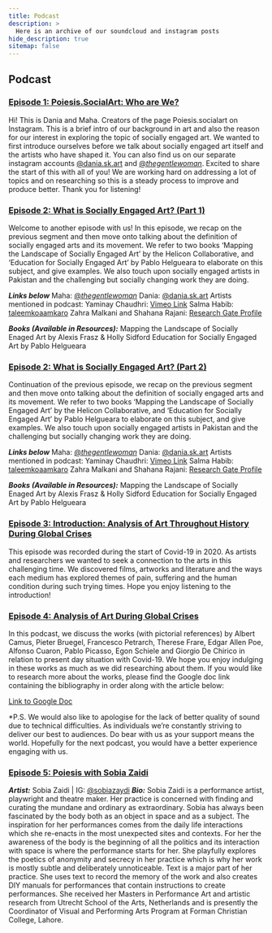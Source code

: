 ```yaml
---
title: Podcast
description: >
  Here is an archive of our soundcloud and instagram posts
hide_description: true
sitemap: false
---
```


## Podcast

### [Episode 1: Poiesis.SocialArt: Who are We?](https://soundcloud.com/user-384729018/episode-1-who-we-are)

Hi! This is Dania and Maha. Creators of the page Poiesis.socialart on Instagram. This is a brief intro of our background in art and also the reason for our interest in exploring the topic of socially engaged art. We wanted to first introduce ourselves before we talk about socially engaged art itself and the artists who have shaped it. You can also find us on our separate instagram accounts [@dania.sk.art](https://www.instagram.com/dania.sk.art/) and [@_thegentlewoman_](https://www.instagram.com/_thegentlewoman_/).
Excited to share the start of this with all of you! We are working hard on addressing a lot of topics and on researching so this is a steady process to improve and produce better. Thank you for listening!

### [Episode 2: What is Socially Engaged Art? (Part 1)](https://soundcloud.com/user-384729018/episode-2-part-1-definition-and-movement)

Welcome to another episode with us! In this episode, we recap on the previous segment and then move onto talking about the definition of socially engaged arts and its movement. We refer to two books ‘Mapping the Landscape of Socially Engaged Art’ by the Helicon Collaborative, and ‘Education for Socially Engaged Art’ by Pablo Helgueara to elaborate on this subject, and give examples.
We also touch upon socially engaged artists in Pakistan and the challenging but socially changing work they are doing.

***Links below***
Maha: [@_thegentlewoman_](https://www.instagram.com/_thegentlewoman_/)
Dania: [@dania.sk.art](https://www.instagram.com/dania.sk.art/)
Artists mentioned in podcast:
Yaminay Chaudhri: [Vimeo Link](vimeo.com/showcase/5225521/video/35740223)
Salma Habib: [taleemkoaamkaro](instagram.com/taleemkoaamkaroigshid=sdwvmaie1slj)
Zahra Malkani and Shahana Rajani: [Research Gate Profile](www.researchgate.net/publication/31…the_Frontlines)

***Books (Available in Resources):***
Mapping the Landscape of Socially Enaged Art by Alexis Frasz & Holly Sidford
Education for Socially Engaged Art by Pablo Helgueara

### [Episode 2: What is Socially Engaged Art? (Part 2)](https://soundcloud.com/user-384729018/episode-2-part-2-definition-and-meaning)

Continuation of the previous episode, we recap on the previous segment and then move onto talking about the definition of socially engaged arts and its movement. We refer to two books ‘Mapping the Landscape of Socially Engaged Art’ by the Helicon Collaborative, and ‘Education for Socially Engaged Art’ by Pablo Helgueara to elaborate on this subject, and give examples.
We also touch upon socially engaged artists in Pakistan and the challenging but socially changing work they are doing.

***Links below***
Maha: [@_thegentlewoman_](https://www.instagram.com/_thegentlewoman_/)
Dania: [@dania.sk.art](https://www.instagram.com/dania.sk.art/)
Artists mentioned in podcast:
Yaminay Chaudhri: [Vimeo Link](vimeo.com/showcase/5225521/video/35740223)
Salma Habib: [taleemkoaamkaro](instagram.com/taleemkoaamkaroigshid=sdwvmaie1slj)
Zahra Malkani and Shahana Rajani: [Research Gate Profile](www.researchgate.net/publication/31…the_Frontlines)

***Books (Available in Resources):***
Mapping the Landscape of Socially Enaged Art by Alexis Frasz & Holly Sidford
Education for Socially Engaged Art by Pablo Helgueara

### [Episode 3: Introduction: Analysis of Art Throughout History During Global Crises](https://soundcloud.com/user-384729018/episode-3-introduction-to-art-and-covid-19)

This episode was recorded during the start of Covid-19 in 2020.
As artists and researchers we wanted to seek a connection to the arts in this challenging time.
We discovered films, artworks and literature and the ways each medium has explored themes of pain, suffering and the human condition during such trying times.
Hope you enjoy listening to the introduction!

### [Episode 4: Analysis of Art During Global Crises](https://soundcloud.com/user-384729018/episode-4-analysis-of-art-during-global-crises)

In this podcast, we discuss the works (with pictorial references) by Albert Camus, Pieter Bruegel, Francesco Petrarch, Therese Frare, Edgar Allen Poe, Alfonso Cuaron, Pablo Picasso, Egon Schiele and Giorgio De Chirico in relation to present day situation with Covid-19.
We hope you enjoy indulging in these works as much as we did researching about them.
If you would like to research more about the works, please find the Google doc link containing the bibliography in order along with the article below:

[Link to Google Doc](https://bit.ly/2TKa9DD)

*P.S. We would also like to apologise for the lack of better quality of sound due to technical difficulties. As individuals we’re constantly striving to deliver our best to audiences. Do bear with us as your support means the world. Hopefully for the next podcast, you would have a better experience engaging with us.

### [Episode 5: Poiesis with Sobia Zaidi](https://soundcloud.com/user-384729018/episode-5-with-sobia-zaidi )

***Artist:*** Sobia Zaidi | IG: [@sobiazaydi](https://www.instagram.com/sobiazaydi/)
***Bio:*** Sobia Zaidi is a performance artist, playwright and theatre maker. Her practice is concerned with finding and curating the mundane and ordinary as extraordinary. Sobia has always been fascinated by the body both as an object in space and as a subject. The inspiration for her performances comes from the daily life interactions which she re-enacts in the most unexpected sites and contexts. For her the awareness of the body is the beginning of all the politics and its interaction with space is where the performance starts for her. She playfully explores the poetics of anonymity and secrecy in her practice which is why her work is mostly subtle and deliberately unnoticeable. Text is a major part of her practice. She uses text to record the memory of the work and also creates DIY manuals for performances that contain instructions to create performances. She received her Masters in Performance Art and artistic research from Utrecht School of the Arts, Netherlands and is presently the Coordinator of Visual and Performing Arts Program at Forman Christian College, Lahore.
